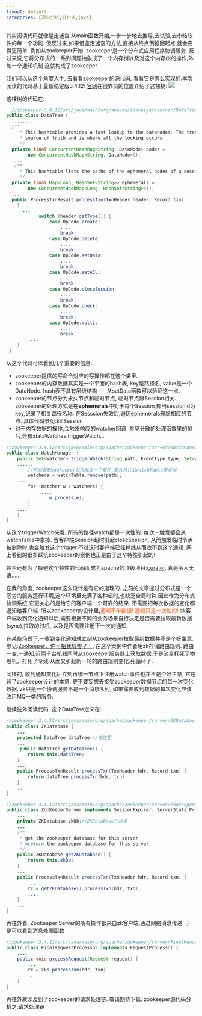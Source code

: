```yaml
---
layout: default
categories: [源码分析,分布式,java]
---
```

其实阅读代码就像是走迷宫,从main函数开始,一步一步地去推导,去试验,去小结软件的每一个功能.
但反过来,如果借鉴走迷宫的方法,直接从终点倒推回起点,就会变得更简单.
例如从zookeeper开始. zookeeper是一个分布式应用程序协调服务. 反过来说,它将分布式的一系列问题抽象成了一个内存树以及对这个内存树的操作,外加一个通知机制.这就构成了zookeeper.

我们可以从这个角度入手, 去看看zookeeper的源代码, 看看它是怎么实现的.本次阅读的代码基于最新稳定版3.4.12:
[官网](https://zookeeper.apache.org/doc/current/zookeeperOver.html)在很靠前的位置介绍了这棵树:
![](http://jacksonzhou.top/wp-content/uploads/2019/03/19c0614ff4b52173a466c936034e5458.png)

这棵树的代码在:
```java
  //zookeeper-3.4.12/src/java/main/org/apache/zookeeper/server/DataTree.java
public class DataTree {
  ........
  /**
     * This hashtable provides a fast lookup to the datanodes. The tree is the
     * source of truth and is where all the locking occurs
     */
  private final ConcurrentHashMap<String, DataNode> nodes =
        new ConcurrentHashMap<String, DataNode>();
  ....
   /**
     * This hashtable lists the paths of the ephemeral nodes of a session.
     */
  private final Map<Long, HashSet<String>> ephemerals =
        new ConcurrentHashMap<Long, HashSet<String>>();
  ...
  public ProcessTxnResult processTxn(TxnHeader header, Record txn)
    {
      ...
            switch (header.getType()) {
                case OpCode.create:
                    ....
                    break;
                case OpCode.delete:
                    ....
                    break;
                case OpCode.setData:
                    ....
                    break;
                case OpCode.setACL:
                    ....
                    break;
                case OpCode.closeSession:
                    ....
                    break;
                case OpCode.check:
                    ....
                    break;
                case OpCode.multi:
                    ....
                    break;
        ....
    }
 }
```
从这个代码可以看到几个重要的信息:
* zookeeper提供的写命令对应的写操作都在这个类里.
* zookeeper的内存数据其实是一个平面的hash表, key是路径名, value是一个DataNode. hash表不具有层级结构----从setData函数可以验证这一点.
* zookeeper的节点分为永久节点和临时节点, 临时节点跟Session相关. zookeeper的处理方式是在**ephemerals**中对于每个Session,都用sessionid为key,记录了相关路径名称. 在Sesssion失效后,遍历ephemerals删除相应的节点. 具体代码参见:killSession
* 对于内存数据的操作,会触发响应的watcher回调. 参见分散的处理函数里的最后,会有:dataWatches.triggerWatch...
```java
//zookeeper-3.4.12/src/java/main/org/apache/zookeeper/server/WatchManager.java
public class WatchManager {
	public Set<Watcher> triggerWatch(String path, EventType type, Set<Watcher> supress) {
	......
		//可以看到zookeeper每次触发一个事件,都会将它从watchTable里拿掉
		watchers = watchTable.remove(path);
	.....
		for (Watcher w : watchers) {
			.....
				w.process(e);
		}
	....
	}
}
```

从这个triggerWatch来看, 所有的路径watch都是一次性的. 每次一触发都会从watchTable中拿掉.
当客户端Session超时引起closeSession, 从而触发临时节点被删除时,也会触发这个trigger.不过这时客户端已经掉线从而收不到这个通知.
网上看到的很多踩坑zookeeper的案例也正是由于这个特性引起的!

甚至还有为了躲避这个特性的代码而成为apache的顶级项目:[curator](http://curator.apache.org/), 真是令人无语.....

在我的角度, zookeeper这么设计是有它的道理的. 之前的文章提过分布式是一个恶劣的服务运行环境,这个环境里充满了各种超时,也缺乏全局时钟.因此作为分布式协调系统,它更关心的是给它的客户端一个可靠的结果. 不需要把每次数据的变化都通知给客户端.
所以zookeeper的设计里,<font color="#FF550">通知不带数据! 通知只是一次性的!</font>  zk客户端收到变化通知以后,需要根据不同的业务场景自行决定是否需要拉取最新数据(sync),拉取的时机, 以及是否需要注册下一次的通知.

在某些场景下,一收到变化通知就立刻从zookeeper拉取最新数据并不是个好主意.
参见:[Zookeeper，你可把我坑惨了！](https://www.jianshu.com/p/81601bb6914b), 在这个案例中作者用zk存储路由规则. 路由一变,一通知,近两千台机器同时从zookeeper服务器上获取数据.于是流量打死了物理机，打死了专线.从而又引起新一轮的路由规则变化.死循环了.

同样的, 收到通知变化后立刻再统一节点下注册watch事件也并不是个好主意, 它违背了zookeeper设计的本意. 更不要妄想去接受zookeeper数据节点的每一次变化数据. zk只是一个协调服务不是一个消息队列, 如果需要收到数据的每次变化应该改用MQ一类的服务.


继续往外阅读代码, 这个DataTree定义在:
```java
//zookeeper-3.4.12/src/java/main/org/apache/zookeeper/server/ZKDatabase.java
public class ZKDatabase {
	...
	protected DataTree dataTree;//在这里
	...
	 public DataTree getDataTree() {
        return this.dataTree;
    }
	...
	public ProcessTxnResult processTxn(TxnHeader hdr, Record txn) {
        return dataTree.processTxn(hdr, txn);
    }
	..
}
```
```java
//zookeeper-3.4.12/src/java/main/org/apache/zookeeper/server/ZooKeeperServer.java
public class ZooKeeperServer implements SessionExpirer, ServerStats.Provider {
	...
	private ZKDatabase zkDb;//ZKDatabase在这里
	...
	/**
     * get the zookeeper database for this server
     * @return the zookeeper database for this server
     */
    public ZKDatabase getZKDatabase() {
        return this.zkDb;
    }
	...
	public ProcessTxnResult processTxn(TxnHeader hdr, Record txn) {
		...
		rc = getZKDatabase().processTxn(hdr, txn);
		....
	}
	...
}
```

再往外看, Zookeeper Server的所有操作都来自zk客户端,通过网络消息传递.
于是可以看到消息处理函数
```java 
//zookeeper-3.4.12/src/java/main/org/apache/zookeeper/server/FinalRequestProcessor.java
public class FinalRequestProcessor implements RequestProcessor {
	....
	public void processRequest(Request request) {
		...
		rc = zks.processTxn(hdr, txn)
		..
	}
}
```
再往外就涉及到了zookeeper的请求处理链. 敬请期待下篇: zookeeper源代码分析之:请求处理链